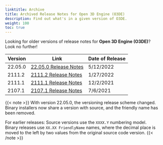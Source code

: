 ```yaml
---
linktitle: Archive
title: Archived Release Notes for Open 3D Engine (O3DE)
description: Find out what's in a given version of O3DE.
weight: 100
toc: true
---
```


Looking for older versions of release notes for **Open 3D Engine (O3DE)**? Look no further!

| Version     |  Link                                           | Date of Release    |
|-------------|-------------------------------------------------|--------------------|
| 22.05.0     | [22.05.0 Release Notes](./22-05-0/)             | 5/12/2022 |
| 2111.2      | [2111.2 Release Notes](./2111-2-release-notes)  | 1/27/2022 |
| 2111.1      | [2111.1 Release Notes](./21-11-release-notes)     | 12/2/2021          |
| 2107.1      | [2107.1 Release Notes](./2107-1-release-notes)   | 7/6/2021           |

{{< note >}}
With version 22.05.0, the versioning release scheme changed. Binary installers now share a version with source, and the friendly name has been removed.

For earlier releases: Source versions use the `XXXX.Y` numbering model. Binary releases use `XX.XX FriendlyName` names, where the decimal place is moved to the left by two values from the original source code version.
{{< /note >}}
